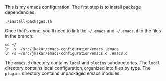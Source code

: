 This is my emacs configuration.  The first step is to install package
dependencies:

    ./install-packages.sh

Once that's done, you'll need to link the `~/.emacs` and `~/.emacs.d`
to the files in the branch:

    cd ~/
    ln -s ~/src/jkakar/emacs-configuration/emacs .emacs
    ln -s ~/src/jkakar/emacs-configuration/emacs.d .emacs.d

The `emacs.d` directory contains `local` and `plugins` subdirectories.
The `local` directory contains local configuration, organized into
files by type.  The `plugins` directory contains unpackaged emacs
modules.
